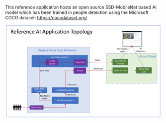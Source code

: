 This reference application hosts an open source SSD-MobileNet based AI model which has been trained in people detection using the Microsoft COCO dataset: https://cocodataset.org/


![](/images/AI-App-Topology.PNG)
